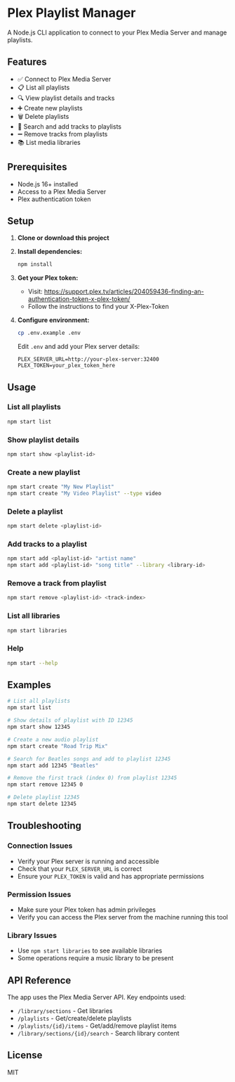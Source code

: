 # Plex Playlist Manager

A Node.js CLI application to connect to your Plex Media Server and manage playlists.

## Features

- ✅ Connect to Plex Media Server
- 📋 List all playlists
- 🔍 View playlist details and tracks
- ➕ Create new playlists
- 🗑️ Delete playlists
- 🎵 Search and add tracks to playlists
- ➖ Remove tracks from playlists
- 📚 List media libraries

## Prerequisites

- Node.js 16+ installed
- Access to a Plex Media Server
- Plex authentication token

## Setup

1. **Clone or download this project**

2. **Install dependencies:**
   ```bash
   npm install
   ```

3. **Get your Plex token:**
   - Visit: https://support.plex.tv/articles/204059436-finding-an-authentication-token-x-plex-token/
   - Follow the instructions to find your X-Plex-Token

4. **Configure environment:**
   ```bash
   cp .env.example .env
   ```
   
   Edit `.env` and add your Plex server details:
   ```
   PLEX_SERVER_URL=http://your-plex-server:32400
   PLEX_TOKEN=your_plex_token_here
   ```

## Usage

### List all playlists
```bash
npm start list
```

### Show playlist details
```bash
npm start show <playlist-id>
```

### Create a new playlist
```bash
npm start create "My New Playlist"
npm start create "My Video Playlist" --type video
```

### Delete a playlist
```bash
npm start delete <playlist-id>
```

### Add tracks to a playlist
```bash
npm start add <playlist-id> "artist name"
npm start add <playlist-id> "song title" --library <library-id>
```

### Remove a track from playlist
```bash
npm start remove <playlist-id> <track-index>
```

### List all libraries
```bash
npm start libraries
```

### Help
```bash
npm start --help
```

## Examples

```bash
# List all playlists
npm start list

# Show details of playlist with ID 12345
npm start show 12345

# Create a new audio playlist
npm start create "Road Trip Mix"

# Search for Beatles songs and add to playlist 12345
npm start add 12345 "Beatles"

# Remove the first track (index 0) from playlist 12345
npm start remove 12345 0

# Delete playlist 12345
npm start delete 12345
```

## Troubleshooting

### Connection Issues
- Verify your Plex server is running and accessible
- Check that your `PLEX_SERVER_URL` is correct
- Ensure your `PLEX_TOKEN` is valid and has appropriate permissions

### Permission Issues
- Make sure your Plex token has admin privileges
- Verify you can access the Plex server from the machine running this tool

### Library Issues
- Use `npm start libraries` to see available libraries
- Some operations require a music library to be present

## API Reference

The app uses the Plex Media Server API. Key endpoints used:
- `/library/sections` - Get libraries
- `/playlists` - Get/create/delete playlists
- `/playlists/{id}/items` - Get/add/remove playlist items
- `/library/sections/{id}/search` - Search library content

## License

MIT